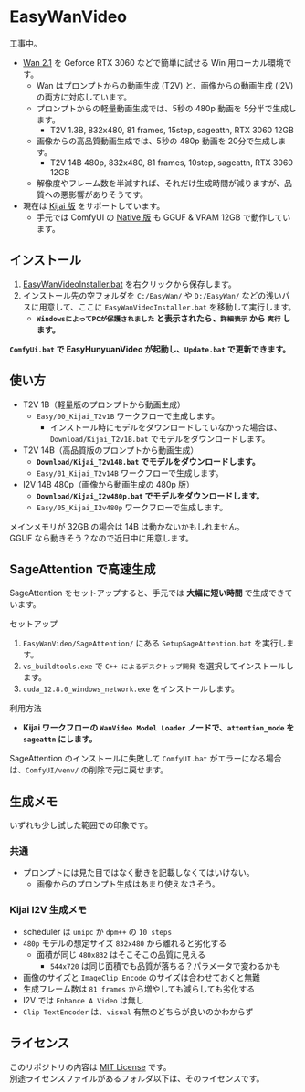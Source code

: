 ﻿# EasyWanVideo

工事中。

- [Wan 2.1](https://github.com/Wan-Video/Wan2.1) を Geforce RTX 3060 などで簡単に試せる Win 用ローカル環境です。
	- Wan はプロンプトからの動画生成 (T2V) と、画像からの動画生成 (I2V) の両方に対応しています。
	- プロンプトからの軽量動画生成では、5秒の 480p 動画を 5分半で生成します。
		- T2V 1.3B, 832x480, 81 frames, 15step, sageattn, RTX 3060 12GB
	- 画像からの高品質動画生成では、5秒の 480p 動画を 20分で生成します。
		- T2V 14B 480p, 832x480, 81 frames, 10step, sageattn, RTX 3060 12GB
	- 解像度やフレーム数を半減すれば、それだけ生成時間が減りますが、品質への悪影響がありそうです。
- 現在は [Kijai 版](https://github.com/kijai/ComfyUI-WanVideoWrapper) をサポートしています。
	- 手元では ComfyUI の [Native 版](https://comfyui.org/blog/revolutionize-video-creation-comfyui) も GGUF & VRAM 12GB で動作しています。

## インストール

1. [EasyWanVideoInstaller.bat](https://github.com/Zuntan03/EasyWanVideo/raw/main/EasyWanVideo/EasyWanVideoInstaller.bat?ver=0) を右クリックから保存します。
2. インストール先の空フォルダを `C:/EasyWan/` や `D:/EasyWan/` などの浅いパスに用意して、ここに `EasyWanVideoInstaller.bat` を移動して実行します。
	- **`WindowsによってPCが保護されました` と表示されたら、`詳細表示` から `実行` します。**

**`ComfyUi.bat` で EasyHunyuanVideo が起動し、`Update.bat` で更新できます。**

## 使い方

- T2V 1B（軽量版のプロンプトから動画生成）
	- `Easy/00_Kijai_T2v1B` ワークフローで生成します。
		- インストール時にモデルをダウンロードしていなかった場合は、`Download/Kijai_T2v1B.bat` でモデルをダウンロードします。
- T2V 14B（高品質版のプロンプトから動画生成）
	- **`Download/Kijai_T2v14B.bat` でモデルをダウンロードします。**
	- `Easy/01_Kijai_T2v14B` ワークフローで生成します。
- I2V 14B 480p（画像から動画生成の 480p 版）
	- **`Download/Kijai_I2v480p.bat` でモデルをダウンロードします。**
	- `Easy/05_Kijai_I2v480p` ワークフローで生成します。

メインメモリが 32GB の場合は 14B は動かないかもしれません。  
GGUF なら動きそう？なので近日中に用意します。

## SageAttention で高速生成

SageAttention をセットアップすると、手元では **大幅に短い時間** で生成できています。

セットアップ

1. `EasyWanVideo/SageAttention/` にある `SetupSageAttention.bat` を実行します。
2. `vs_buildtools.exe` で `C++ によるデスクトップ開発` を選択してインストールします。
3. `cuda_12.8.0_windows_network.exe` をインストールします。

利用方法

- **Kijai ワークフローの `WanVideo Model Loader` ノードで、`attention_mode` を `sageattn` にします。**

SageAttention のインストールに失敗して `ComfyUI.bat` がエラーになる場合は、`ComfyUI/venv/` の削除で元に戻せます。

## 生成メモ

いずれも少し試した範囲での印象です。

### 共通

- プロンプトには見た目ではなく動きを記載しなくてはいけない。
	- 画像からのプロンプト生成はあまり使えなさそう。

### Kijai I2V 生成メモ

- scheduler は `unipc` か `dpm++` の `10 steps`
- `480p` モデルの想定サイズ `832x480` から離れると劣化する
	- 面積が同じ `480x832` はそこそこの品質に見える
		- `544x720` は同じ面積でも品質が落ちる？パラメータで変わるかも
- 画像のサイズと `ImageClip Encode` のサイズは合わせておくと無難
- 生成フレーム数は `81 frames` から増やしても減らしても劣化する
- I2V では `Enhance A Video` は無し
- `Clip TextEncoder` は、`visual` 有無のどちらが良いのかわからず

## ライセンス

このリポジトリの内容は [MIT License](./LICENSE.txt) です。  
別途ライセンスファイルがあるフォルダ以下は、そのライセンスです。
